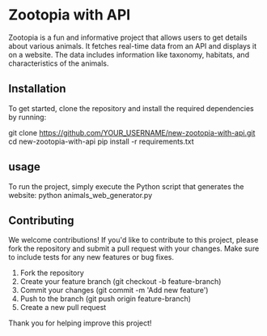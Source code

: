 # Zootopia with API

Zootopia is a fun and informative project that allows users to get details about various animals. It fetches real-time data from an API and displays it on a website. The data includes information like taxonomy, habitats, and characteristics of the animals.

## Installation

To get started, clone the repository and install the required dependencies by running:

git clone https://github.com/YOUR_USERNAME/new-zootopia-with-api.git
cd new-zootopia-with-api
pip install -r requirements.txt 

## usage

To run the project, simply execute the Python script that generates the website: python animals_web_generator.py

## Contributing

We welcome contributions! If you'd like to contribute to this project, please fork the repository and submit a pull request with your changes. Make sure to include tests for any new features or bug fixes.

1. Fork the repository
2. Create your feature branch (git checkout -b feature-branch)
3. Commit your changes (git commit -m 'Add new feature')
4. Push to the branch (git push origin feature-branch)
5. Create a new pull request

Thank you for helping improve this project!
